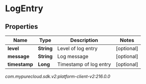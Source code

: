 # LogEntry


## Properties

| Name | Type | Description | Notes |
| ------------ | ------------- | ------------- | ------------- |
| **level** | **String** | Level of log entry |  [optional] |
| **message** | **String** | Log message |  [optional] |
| **timestamp** | **Long** | Timestamp of log entry |  [optional] |




_com.mypurecloud.sdk.v2:platform-client-v2:216.0.0_
